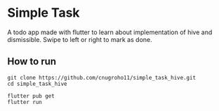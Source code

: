 # Simple Task

A todo app made with flutter to learn about implementation of hive and dismissible. Swipe to left or right to mark as done.

## How to run

```
git clone https://github.com/cnugroho11/simple_task_hive.git
cd simple_task_hive

flutter pub get
flutter run
```
